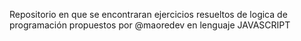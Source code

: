 Repositorio en que se encontraran ejercicios resueltos de logica de programación propuestos por @maoredev en lenguaje JAVASCRIPT
